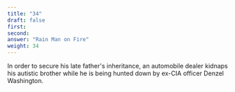 ```yaml
---
title: "34"
draft: false
first: 
second:
answer: "Rain Man on Fire"
weight: 34
---
```

In  order to secure his late father's inheritance, an automobile dealer kidnaps his autistic brother while he is being hunted down by ex-CIA officer Denzel Washington.
